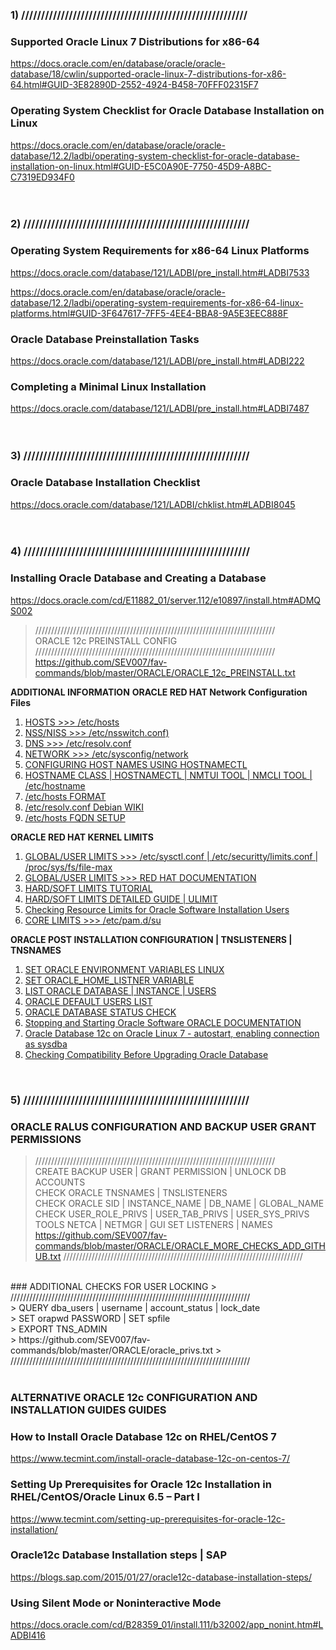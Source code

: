 ### 1) /////////////////////////////////////////////////////////
### Supported Oracle Linux 7 Distributions for x86-64

https://docs.oracle.com/en/database/oracle/oracle-database/18/cwlin/supported-oracle-linux-7-distributions-for-x86-64.html#GUID-3E82890D-2552-4924-B458-70FFF02315F7

### Operating System Checklist for Oracle Database Installation on Linux

https://docs.oracle.com/en/database/oracle/oracle-database/12.2/ladbi/operating-system-checklist-for-oracle-database-installation-on-linux.html#GUID-E5C0A90E-7750-45D9-A8BC-C7319ED934F0
<br />
<br />
<br />

### 2) /////////////////////////////////////////////////////////
### Operating System Requirements for x86-64 Linux Platforms

https://docs.oracle.com/database/121/LADBI/pre_install.htm#LADBI7533

https://docs.oracle.com/en/database/oracle/oracle-database/12.2/ladbi/operating-system-requirements-for-x86-64-linux-platforms.html#GUID-3F647617-7FF5-4EE4-BBA8-9A5E3EEC888F

### Oracle Database Preinstallation Tasks

https://docs.oracle.com/database/121/LADBI/pre_install.htm#LADBI222

### Completing a Minimal Linux Installation

https://docs.oracle.com/database/121/LADBI/pre_install.htm#LADBI7487
<br />
<br />
<br />

### 3) /////////////////////////////////////////////////////////
### Oracle Database Installation Checklist

https://docs.oracle.com/database/121/LADBI/chklist.htm#LADBI8045
<br />
<br />
<br />

### 4) /////////////////////////////////////////////////////////
### Installing Oracle Database and Creating a Database

https://docs.oracle.com/cd/E11882_01/server.112/e10897/install.htm#ADMQS002

> ////////////////////////////////////////////////////////////////////////////<br />
> ORACLE 12c PREINSTALL CONFIG<br />
> ////////////////////////////////////////////////////////////////////////////<br />
> https://github.com/SEV007/fav-commands/blob/master/ORACLE/ORACLE_12c_PREINSTALL.txt

**ADDITIONAL INFORMATION**
**ORACLE RED HAT Network Configuration Files**
1. [HOSTS >>> /etc/hosts](https://docs.oracle.com/cd/E52668_01/E54669/html/ol7-s2-netconf.html)
2. [NSS/NISS >>> /etc/nsswitch.conf)](https://docs.oracle.com/cd/E52668_01/E54669/html/ol7-s2-netconf.html)
3. [DNS >>> /etc/resolv.conf](https://docs.oracle.com/cd/E52668_01/E54669/html/ol7-s4-netconf.html)
4. [NETWORK >>> /etc/sysconfig/network](https://docs.oracle.com/cd/E52668_01/E54669/html/ol7-s5-netconf.html)
5. [CONFIGURING HOST NAMES USING HOSTNAMECTL](https://access.redhat.com/documentation/en-us/red_hat_enterprise_linux/7/html/networking_guide/sec_configuring_host_names_using_hostnamectl)
6. [HOSTNAME CLASS | HOSTNAMECTL | NMTUI TOOL | NMCLI TOOL | /etc/hostname](https://www.itzgeek.com/how-tos/linux/centos-how-tos/change-hostname-in-centos-7-rhel-7.html)
7. [/etc/hosts FORMAT](https://unix.stackexchange.com/questions/13046/format-of-etc-hosts-on-linux-different-from-windows)
8. [/etc/resolv.conf Debian WIKI](https://wiki.debian.org/resolv.conf)
9. [/etc/hosts FQDN SETUP](https://kerneltalks.com/howto/how-to-setup-domain-name-in-linux-server/)

**ORACLE RED HAT KERNEL LIMITS**
1. [GLOBAL/USER LIMITS >>> /etc/sysctl.conf | /etc/securitty/limits.conf | /proc/sys/fs/file-max](https://stijn.tintel.eu/blog/2007/05/04/changing-the-maximum-number-of-open-file-descriptors)
2. [GLOBAL/USER LIMITS >>> RED HAT DOCUMENTATION](https://access.redhat.com/documentation/en-us/red_hat_enterprise_linux/5/html/tuning_and_optimizing_red_hat_enterprise_linux_for_oracle_9i_and_10g_databases/sect-oracle_9i_and_10g_tuning_guide-setting_shell_limits_for_the_oracle_user-limiting_maximum_number_of_processes_available_for_the_oracle_user)
3. [HARD/SOFT LIMITS TUTORIAL](http://geekswing.com/geek/quickie-tutorial-ulimit-soft-limits-hard-limits-soft-stack-hard-stack/)
4. [HARD/SOFT LIMITS DETAILED GUIDE | ULIMIT](https://lzone.de/cheat-sheet/ulimit)
5. [Checking Resource Limits for Oracle Software Installation Users](https://docs.oracle.com/en/database/oracle/oracle-database/12.2/ladbi/checking-resource-limits-for-oracle-software-installation-users.html#GUID-293874BD-8069-470F-BEBF-A77C06618D5A)
6. [CORE LIMITS >>> /etc/pam.d/su](https://stackoverflow.com/questions/24180048/linux-limits-conf-not-working)

**ORACLE POST INSTALLATION CONFIGURATION | TNSLISTENERS | TNSNAMES**
1. [SET ORACLE ENVIRONMENT VARIABLES LINUX](https://www.ibm.com/support/knowledgecenter/en/SSFUEU_7.3.0/com.ibm.swg.ba.cognos.op_installation_guide.7.3.0.doc/t_camphor_setting_environment_variables_ora.html)
2. [SET ORACLE_HOME_LISTNER VARIABLE](http://logic.edchen.org/how-to-resolve-oracle_home_listner-is-not-set-unable-to-auto-start-oracle-net-listener/)
3. [LIST ORACLE DATABASE | INSTANCE | USERS](https://www.codeproject.com/Questions/356587/How-to-list-all-database-names-in-Oracle)
4. [ORACLE DEFAULT USERS LIST](https://docs.oracle.com/cd/B19306_01/install.102/b15660/rev_precon_db.htm#BABJCEDE)
5. [ORACLE DATABASE STATUS CHECK](https://hnawri.wordpress.com/2007/05/04/how-to-check-your-oracle-database-status-whether-running-properly-or-not/)
6. [Stopping and Starting Oracle Software ORACLE DOCUMENTATION](https://docs.oracle.com/database/121/UNXAR/strt_stp.htm#UNXAR002)
7. [Oracle Database 12c on Oracle Linux 7 - autostart, enabling connection as sysdba](https://dba.stackexchange.com/questions/82260/oracle-database-12c-on-oracle-linux-7-autostart-enabling-connection-as-sysdba)
8. [Checking Compatibility Before Upgrading Oracle Database](https://docs.oracle.com/en/database/oracle/oracle-database/18/spmsu/checking-the-compatibility-level-of-oracle-database.html#GUID-5715C0EC-0229-4AE0-8433-DFE4A4297C4A)
<br />

### 5) /////////////////////////////////////////////////////////
### ORACLE RALUS CONFIGURATION AND BACKUP USER GRANT PERMISSIONS
> ////////////////////////////////////////////////////////////////////////////<br />
> CREATE BACKUP USER | GRANT PERMISSION | UNLOCK DB ACCOUNTS <br/>
> CHECK ORACLE TNSNAMES | TNSLISTENERS <br/>
> CHECK ORACLE SID | INSTANCE_NAME | DB_NAME | GLOBAL_NAME <br/>
> CHECK USER_ROLE_PRIVS | USER_TAB_PRIVS | USER_SYS_PRIVS <br/>
> TOOLS NETCA | NETMGR | GUI SET LISTENERS | NAMES
> https://github.com/SEV007/fav-commands/blob/master/ORACLE/ORACLE_MORE_CHECKS_ADD_GITHUB.txt
> ////////////////////////////////////////////////////////////////////////////<br />
<br />
### ADDITIONAL CHECKS FOR USER LOCKING
> ////////////////////////////////////////////////////////////////////////////<br />
> QUERY dba_users | username | account_status | lock_date <br />
> SET orapwd PASSWORD | SET spfile <br />
> EXPORT TNS_ADMIN <br />
> https://github.com/SEV007/fav-commands/blob/master/ORACLE/oracle_privs.txt
> ////////////////////////////////////////////////////////////////////////////<br />
<br />

### ALTERNATIVE ORACLE 12c CONFIGURATION AND INSTALLATION GUIDES GUIDES
### How to Install Oracle Database 12c on RHEL/CentOS 7

https://www.tecmint.com/install-oracle-database-12c-on-centos-7/

### Setting Up Prerequisites for Oracle 12c Installation in RHEL/CentOS/Oracle Linux 6.5 – Part I

https://www.tecmint.com/setting-up-prerequisites-for-oracle-12c-installation/

### Oracle12c Database Installation steps | SAP

https://blogs.sap.com/2015/01/27/oracle12c-database-installation-steps/

### Using Silent Mode or Noninteractive Mode

https://docs.oracle.com/cd/B28359_01/install.111/b32002/app_nonint.htm#LADBI416

